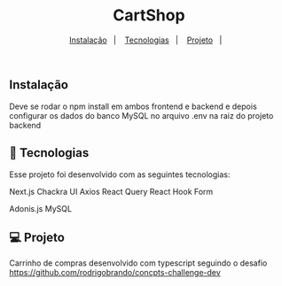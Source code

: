 


<h1 align="center"> CartShop </h1>

<p align="center">
  <a href="#-instalação">Instalação</a>&nbsp;&nbsp;&nbsp;|&nbsp;&nbsp;&nbsp;
  <a href="#-tecnologias">Tecnologias</a>&nbsp;&nbsp;&nbsp;|&nbsp;&nbsp;&nbsp;
  <a href="#-projeto">Projeto</a>&nbsp;&nbsp;&nbsp;|&nbsp;&nbsp;&nbsp;
</p>

<br>

## Instalação

Deve se rodar o npm install em ambos frontend e backend e depois configurar os dados do banco MySQL no arquivo .env na raiz do projeto backend

## 🚀 Tecnologias

Esse projeto foi desenvolvido com as seguintes tecnologias:

Next.js
Chackra UI
Axios
React Query
React Hook Form

Adonis.js
MySQL

## 💻 Projeto

Carrinho de compras desenvolvido com typescript seguindo o desafio https://github.com/rodrigobrando/concpts-challenge-dev






